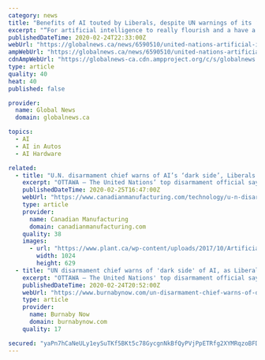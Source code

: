 ```yaml
---
category: news
title: "Benefits of AI touted by Liberals, despite UN warnings of its ‘dark side’"
excerpt: "“For artificial intelligence to really flourish and a have a positive impact on society, you need vast amounts of data as well,” said Bains. “As we move forward with that, hopefully we’ll ..."
publishedDateTime: 2020-02-24T22:33:00Z
webUrl: "https://globalnews.ca/news/6590510/united-nations-artificial-intelligence/"
ampWebUrl: "https://globalnews.ca/news/6590510/united-nations-artificial-intelligence/amp/"
cdnAmpWebUrl: "https://globalnews-ca.cdn.ampproject.org/c/s/globalnews.ca/news/6590510/united-nations-artificial-intelligence/amp/"
type: article
quality: 40
heat: 40
published: false

provider:
  name: Global News
  domain: globalnews.ca

topics:
  - AI
  - AI in Autos
  - AI Hardware

related:
  - title: "U.N. disarmament chief warns of AI’s ‘dark side’, Liberals tout benefits"
    excerpt: "OTTAWA — The United Nations’ top disarmament official says governments need to pay more attention to the “dark side” of artificial intelligence, including the implications of ... with Britain to develop AI projects that could lead to breakthroughs in driverless vehicles and health care for seniors. The government has made AI a pillar ..."
    publishedDateTime: 2020-02-25T16:47:00Z
    webUrl: "https://www.canadianmanufacturing.com/technology/u-n-disarmament-chief-warns-of-ais-dark-side-liberals-tout-benefits-247578/"
    type: article
    provider:
      name: Canadian Manufacturing
      domain: canadianmanufacturing.com
    quality: 38
    images:
      - url: "https://www.plant.ca/wp-content/uploads/2017/10/ArtificialintelligenceAIFotolia162553029-1024x629.jpg"
        width: 1024
        height: 629
  - title: "UN disarmament chief warns of 'dark side' of AI, as Liberals tout benefits"
    excerpt: "OTTAWA — The United Nations' top disarmament official says governments need to pay more attention to the \"dark side\" of artificial intelligence, including the implications of so ... Britain on Monday to develop AI projects that could lead to breakthroughs in driverless vehicles and health care for seniors. The government has made AI a pillar ..."
    publishedDateTime: 2020-02-24T20:52:00Z
    webUrl: "https://www.burnabynow.com/un-disarmament-chief-warns-of-dark-side-of-ai-as-liberals-tout-benefits-1.24082995"
    type: article
    provider:
      name: Burnaby Now
      domain: burnabynow.com
    quality: 17

secured: "yaPn7hCaNeULy1eySuTKf5BKt5c78GycgnNkBfQyPVjPpETRfg2XYMRqzoBFDopBacyLqFfK8Wm9qmWvuKJ6opon84953Z9mwapH6/cBKnb2GgpSp2Or1sFCqFO4zgQBMJ0b0U+RFAKCTDcnokwm6qFtublApTAj9stmiBBquX/rDkhn3nTBMGkKyVB0Ewb3MdEME3mPI+g2FhuVJPZPJDKzwep5WRPHs+oiRoNoMJCX2CZRKUwQz/2jouPWort6HmKVwoYLoeFFNPOFq1fgA1fsLk9ddC7JvEKE3DrRXIdFMtj2LftcE9GyaDqsP3iA;K1SAftYGTNRnlkZXvrhzWg=="
---
```


